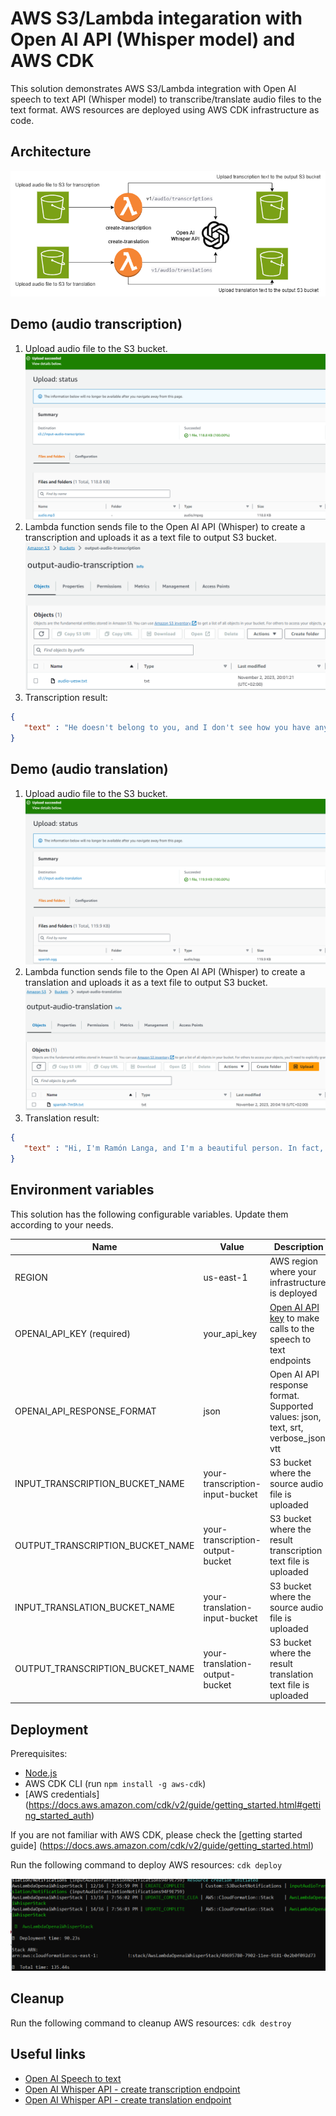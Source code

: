 # AWS S3/Lambda integaration with Open AI API (Whisper model) and AWS CDK
This solution demonstrates AWS S3/Lambda integration with Open AI speech to text API (Whisper model) to transcribe/translate audio files to the text format. AWS resources are deployed using AWS CDK infrastructure as code.

## Architecture
![Architecture](/docs/architecture.png)

## Demo (audio transcription)
1. Upload audio file to the S3 bucket.
![upload_audio_transcription](/docs/upload_audio_transcription.png)
2. Lambda function sends file to the Open AI API (Whisper) to create a transcription and uploads it as a text file to output S3 bucket.
![result_transcription_text](/docs/result_transcription_text.png)
3. Transcription result:
```json
{
   "text" : "He doesn't belong to you, and I don't see how you have anything to do with what is be his power yet. He's heaped us all in that from the stage to you. Be fine."
}
```

## Demo (audio translation)
1. Upload audio file to the S3 bucket.
![upload_audio_transcription](/docs/upload_audio_translation.png)
2. Lambda function sends file to the Open AI API (Whisper) to create a translation and uploads it as a text file to output S3 bucket.
![result_transcription_text](/docs/result_translation_text.png)
3. Translation result:
```json
{
   "text" : "Hi, I'm Ramón Langa, and I'm a beautiful person. In fact, I bring home everything I win. Besides, I'm the best speaker in the world. That's it."
}
```

## Environment variables

This solution has the following configurable variables. Update them according to your needs.


| Name | Value | Description |
|--|--|--|
| REGION | us-east-1 | AWS region where your infrastructure is deployed |
| OPENAI_API_KEY (required) | your_api_key | [Open AI API key](https://help.openai.com/en/articles/4936850-where-do-i-find-my-secret-api-key) to make calls to the speech to text endpoints  |
| OPENAI_API_RESPONSE_FORMAT| json | Open AI API response format. Supported values: json, text, srt, verbose_json, vtt |
| INPUT_TRANSCRIPTION_BUCKET_NAME | your-transcription-input-bucket | S3 bucket where the source audio file is uploaded |
| OUTPUT_TRANSCRIPTION_BUCKET_NAME | your-transcription-output-bucket | S3 bucket where the result transcription text file is uploaded |
| INPUT_TRANSLATION_BUCKET_NAME| your-translation-input-bucket | S3 bucket where the source audio file is uploaded |
| OUTPUT_TRANSCRIPTION_BUCKET_NAME | your-translation-output-bucket | S3 bucket where the result translation text file is uploaded |


## Deployment

Prerequisites:
- [Node.js](https://nodejs.org/en/download)
- AWS CDK CLI (run `npm install -g aws-cdk`)
- [AWS credentials] (https://docs.aws.amazon.com/cdk/v2/guide/getting_started.html#getting_started_auth)

If you are not familiar with AWS CDK, please check the [getting started guide] (https://docs.aws.amazon.com/cdk/v2/guide/getting_started.html)

Run the following command to deploy AWS resources:
`cdk deploy`

![CDK deployment successful](/docs/cdk_deployment.png)

## Cleanup

Run the following command to cleanup AWS resources:
`cdk destroy`

## Useful links
- [Open AI Speech to text](https://platform.openai.com/docs/guides/speech-to-text)
- [Open AI Whisper API - create transcription endpoint](https://platform.openai.com/docs/api-reference/audio/createTranscription)
- [Open AI Whisper API - create translation endpoint](https://platform.openai.com/docs/api-reference/audio/createTranslation)